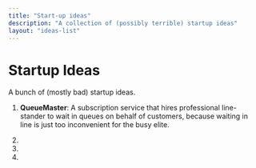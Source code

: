 ```yaml
---
title: "Start-up ideas"
description: "A collection of (possibly terrible) startup ideas"
layout: "ideas-list"
---
```


# Startup Ideas

A bunch of (mostly bad) startup ideas.

1. **QueueMaster**: A subscription service that hires professional line-stander to wait in queues on behalf of customers, because waiting in line is just too inconvenient for the busy elite.

2. 

3. 

4. 

